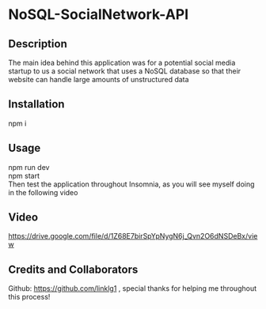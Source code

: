 # NoSQL-SocialNetwork-API

## Description

The main idea behind this application was for a potential social media startup to us a social network that uses a NoSQL database so that their website can handle large amounts of unstructured data

## Installation

npm i

## Usage

npm run dev
<br>
npm start
<br>
Then test the application throughout Insomnia, as you will see myself doing in the following video

## Video

 https://drive.google.com/file/d/1Z68E7birSpYpNygN6j_Qvn2O6dNSDeBx/view
 

## Credits and Collaborators

Github: https://github.com/linklg1 , special thanks for helping me throughout this process!

